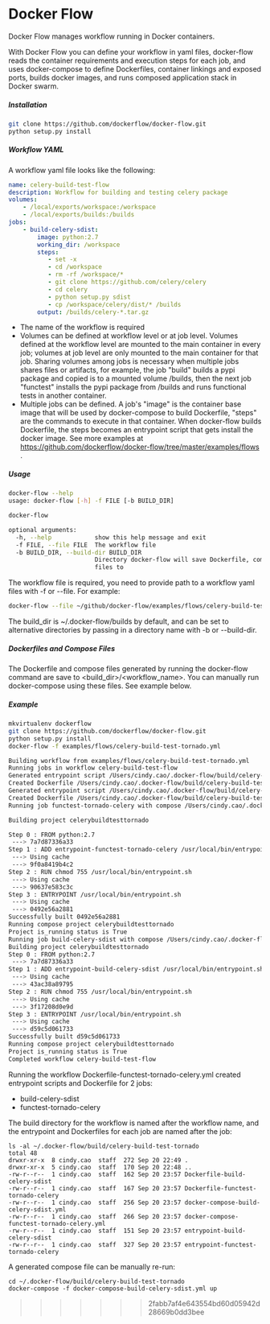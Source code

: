 # Docker Flow

Docker Flow manages workflow running in Docker containers. 

With Docker Flow you can define your workflow in yaml files, docker-flow reads the container requirements and execution steps for each job, and uses docker-compose to define Dockerfiles, container linkings and exposed ports, builds docker images, and runs composed application stack in Docker swarm. 

##### Installation

```bash
git clone https://github.com/dockerflow/docker-flow.git
python setup.py install
```

##### Workflow YAML
A workflow yaml file looks like the following: 

```yaml
name: celery-build-test-flow
description: Workflow for building and testing celery package
volumes:
    - /local/exports/workspace:/workspace
    - /local/exports/builds:/builds
jobs:
    - build-celery-sdist:
        image: python:2.7
        working_dir: /workspace
        steps:
           - set -x
           - cd /workspace
           - rm -rf /workspace/*
           - git clone https://github.com/celery/celery
           - cd celery
           - python setup.py sdist
           - cp /workspace/celery/dist/* /builds
        output: /builds/celery-*.tar.gz
```
- The name of the workflow is required
- Volumes can be defined at workflow level or at job level. Volumes defined at the workflow level are mounted to the main container in every job; volumes at job level are only mounted to the main container for that job. Sharing volumes among jobs is necessary when multiple jobs shares files or artifacts, for example, the job "build" builds a pypi package and copied is to a mounted volume /builds, then the next job "functest" installs the pypi package from /builds and runs functional tests in another container. 
- Multiple jobs can be defined. A job's "image" is the container base image that will be used by docker-compose to build Dockerfile, "steps" are the commands to execute in that container. When docker-flow builds Dockerfile, the steps becomes an entrypoint script that gets install the docker image. See more examples at https://github.com/dockerflow/docker-flow/tree/master/examples/flows .


##### Usage

```bash
docker-flow --help
usage: docker-flow [-h] -f FILE [-b BUILD_DIR]

docker-flow

optional arguments:
  -h, --help            show this help message and exit
  -f FILE, --file FILE  The workflow file
  -b BUILD_DIR, --build-dir BUILD_DIR
                        Directory docker-flow will save Dockerfile, compose
                        files to
```
The workflow file is required, you need to provide path to a workflow yaml files with -f or --file. For example: 
```bash
docker-flow --file ~/github/docker-flow/examples/flows/celery-build-test-tornado.yml
```
The build_dir is ~/.docker-flow/builds by default, and can be set to alternative directories by passing in a directory name with -b or --build-dir. 


##### Dockerfiles and Compose Files
The Dockerfile and compose files generated by running the docker-flow command are save to <build_dir>/<workflow_name>. You can manually run docker-compose using these files. See example below. 


##### Example
```bash
mkvirtualenv dockerflow
git clone https://github.com/dockerflow/docker-flow.git
python setup.py install
docker-flow -f examples/flows/celery-build-test-tornado.yml

Building workflow from examples/flows/celery-build-test-tornado.yml
Running jobs in workflow celery-build-test-flow
Generated entrypoint script /Users/cindy.cao/.docker-flow/build/celery-build-test-tornado/entrypoint-functest-tornado-celery
Created Dockerfile /Users/cindy.cao/.docker-flow/build/celery-build-test-tornado/Dockerfile-functest-tornado-celery
Generated entrypoint script /Users/cindy.cao/.docker-flow/build/celery-build-test-tornado/entrypoint-build-celery-sdist
Created Dockerfile /Users/cindy.cao/.docker-flow/build/celery-build-test-tornado/Dockerfile-build-celery-sdist
Running job functest-tornado-celery with compose /Users/cindy.cao/.docker-flow/build/celery-build-test-tornado/docker-compose-functest-tornado-celery.yml

Building project celerybuildtesttornado

Step 0 : FROM python:2.7
 ---> 7a7d87336a33
Step 1 : ADD entrypoint-functest-tornado-celery /usr/local/bin/entrypoint.sh
 ---> Using cache
 ---> 9f0a8419b4c2
Step 2 : RUN chmod 755 /usr/local/bin/entrypoint.sh
 ---> Using cache
 ---> 90637e583c3c
Step 3 : ENTRYPOINT /usr/local/bin/entrypoint.sh
 ---> Using cache
 ---> 0492e56a2881
Successfully built 0492e56a2881
Running compose project celerybuildtesttornado
Project is_running status is True
Running job build-celery-sdist with compose /Users/cindy.cao/.docker-flow/build/celery-build-test-tornado/docker-compose-build-celery-sdist.yml
Building project celerybuildtesttornado
Step 0 : FROM python:2.7
 ---> 7a7d87336a33
Step 1 : ADD entrypoint-build-celery-sdist /usr/local/bin/entrypoint.sh
 ---> Using cache
 ---> 43ac38a89795
Step 2 : RUN chmod 755 /usr/local/bin/entrypoint.sh
 ---> Using cache
 ---> 3f17208d0e9d
Step 3 : ENTRYPOINT /usr/local/bin/entrypoint.sh
 ---> Using cache
 ---> d59c5d061733
Successfully built d59c5d061733
Running compose project celerybuildtesttornado
Project is_running status is True
Completed workflow celery-build-test-flow
```

Running the workflow Dockerfile-functest-tornado-celery.yml created entrypoint scripts and Dockerfile for 2 jobs: 
- build-celery-sdist 
- functest-tornado-celery

The build directory for the workflow is named after the workflow name, and the entrypoint and Dockerfiles for each job are named after the job: 
```
ls -al ~/.docker-flow/build/celery-build-test-tornado
total 48
drwxr-xr-x  8 cindy.cao  staff  272 Sep 20 22:49 .
drwxr-xr-x  5 cindy.cao  staff  170 Sep 20 22:48 ..
-rw-r--r--  1 cindy.cao  staff  162 Sep 20 23:57 Dockerfile-build-celery-sdist
-rw-r--r--  1 cindy.cao  staff  167 Sep 20 23:57 Dockerfile-functest-tornado-celery
-rw-r--r--  1 cindy.cao  staff  256 Sep 20 23:57 docker-compose-build-celery-sdist.yml
-rw-r--r--  1 cindy.cao  staff  266 Sep 20 23:57 docker-compose-functest-tornado-celery.yml
-rw-r--r--  1 cindy.cao  staff  151 Sep 20 23:57 entrypoint-build-celery-sdist
-rw-r--r--  1 cindy.cao  staff  327 Sep 20 23:57 entrypoint-functest-tornado-celery
```

A generated compose file can be manually re-run:
```
cd ~/.docker-flow/build/celery-build-test-tornado
docker-compose -f docker-compose-build-celery-sdist.yml up
```

>>>>>>> 2fabb7af4e643554bd60d05942d28669b0dd3bee
